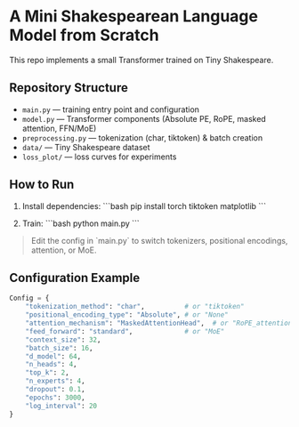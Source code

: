 # A Mini Shakespearean Language Model from Scratch

This repo implements a small Transformer trained on Tiny Shakespeare.  

## Repository Structure

- `main.py` — training entry point and configuration
- `model.py` — Transformer components (Absolute PE, RoPE, masked attention, FFN/MoE)
- `preprocessing.py` — tokenization (char, tiktoken) & batch creation
- `data/` — Tiny Shakespeare dataset
- `loss_plot/` — loss curves for experiments

## How to Run

1. Install dependencies:
   \`\`\`bash
   pip install torch tiktoken matplotlib
   \`\`\`

2. Train:
   \`\`\`bash
   python main.py
   \`\`\`

> Edit the config in \`main.py\` to switch tokenizers, positional encodings, attention, or MoE.

## Configuration Example

```python
Config = {
    "tokenization_method": "char",          # or "tiktoken"
    "positional_encoding_type": "Absolute", # or "None"
    "attention_mechanism": "MaskedAttentionHead",  # or "RoPE_attention"
    "feed_forward": "standard",             # or "MoE"
    "context_size": 32,
    "batch_size": 16,
    "d_model": 64,
    "n_heads": 4,
    "top_k": 2,
    "n_experts": 4,
    "dropout": 0.1,
    "epochs": 3000,
    "log_interval": 20
}


